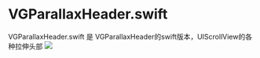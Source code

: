 # VGParallaxHeader.swift
VGParallaxHeader.swift 是 VGParallaxHeader的swift版本，UIScrollView的各种拉伸头部
![](https://github.com/huangboju/VGParallaxHeader.swift/blob/master/2017-03-17%2013_34_26.gif)

